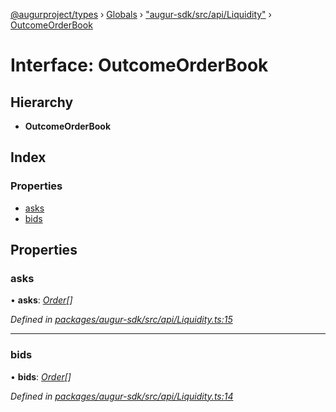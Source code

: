 [@augurproject/types](../README.md) › [Globals](../globals.md) › ["augur-sdk/src/api/Liquidity"](../modules/_augur_sdk_src_api_liquidity_.md) › [OutcomeOrderBook](_augur_sdk_src_api_liquidity_.outcomeorderbook.md)

# Interface: OutcomeOrderBook

## Hierarchy

* **OutcomeOrderBook**

## Index

### Properties

* [asks](_augur_sdk_src_api_liquidity_.outcomeorderbook.md#asks)
* [bids](_augur_sdk_src_api_liquidity_.outcomeorderbook.md#bids)

## Properties

###  asks

• **asks**: *[Order](_augur_sdk_src_api_liquidity_.order.md)[]*

*Defined in [packages/augur-sdk/src/api/Liquidity.ts:15](https://github.com/AugurProject/augur/blob/69c4be52bf/packages/augur-sdk/src/api/Liquidity.ts#L15)*

___

###  bids

• **bids**: *[Order](_augur_sdk_src_api_liquidity_.order.md)[]*

*Defined in [packages/augur-sdk/src/api/Liquidity.ts:14](https://github.com/AugurProject/augur/blob/69c4be52bf/packages/augur-sdk/src/api/Liquidity.ts#L14)*
